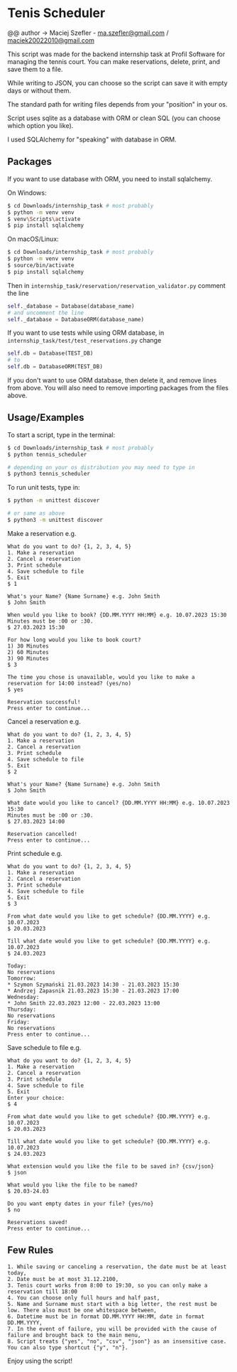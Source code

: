 
# Tenis Scheduler 

@@ author -> Maciej Szefler - ma.szefler@gmail.com / maciek20022010@gmail.com

This script was made for the backend internship task at Profil Software for managing the tennis court. You can make reservations, delete, print, and save them to a file.

While writing to JSON, you can choose so the script can save it with empty days or without them.

The standard path for writing files depends from your "position" in your os. 

Script uses sqlite as a database with ORM or clean SQL (you can choose which option you like).

I used SQLAlchemy for "speaking" with database in ORM.
## Packages
If you want to use database with ORM, you need to install sqlalchemy.

On Windows:

```bash
$ cd Downloads/internship_task # most probably
$ python -m venv venv
$ venv\Scripts\activate
$ pip install sqlalchemy

```

On macOS/Linux:

```bash
$ cd Downloads/internship_task # most probably
$ python -m venv venv
$ source/bin/activate
$ pip install sqlalchemy
```

Then in ```internship_task/reservation/reservation_validator.py```  comment the line 
```py
self._database = Database(database_name)
# and uncomment the line
self._database = DatabaseORM(database_name)
```

If you want to use tests while using ORM database, in ```internship_task/test/test_reservations.py``` change
```python
self.db = Database(TEST_DB)
# to 
self.db = DatabaseORM(TEST_DB)
```

If you don't want to use ORM database, then delete it, and remove lines from above. You will also need to remove importing packages from the files above.

## Usage/Examples

To start a script, type in the terminal:

```bash
$ cd Downloads/internship_task # most probably
$ python tennis_scheduler

# depending on your os distribution you may need to type in
$ python3 tennis_scheduler 
```

To run unit tests, type in:

```bash
$ python -m unittest discover  

# or same as above
$ python3 -m unittest discover
```

Make a reservation e.g.

```
What do you want to do? {1, 2, 3, 4, 5}
1. Make a reservation
2. Cancel a reservation
3. Print schedule
4. Save schedule to file
5. Exit
$ 1

What's your Name? {Name Surname} e.g. John Smith
$ John Smith

When would you like to book? {DD.MM.YYYY HH:MM} e.g. 10.07.2023 15:30
Minutes must be :00 or :30.
$ 27.03.2023 15:30

For how long would you like to book court?
1) 30 Minutes
2) 60 Minutes
3) 90 Minutes
$ 3

The time you chose is unavailable, would you like to make a reservation for 14:00 instead? (yes/no)
$ yes

Reservation successful!
Press enter to continue...
```

Cancel a reservation e.g.

```
What do you want to do? {1, 2, 3, 4, 5}
1. Make a reservation
2. Cancel a reservation
3. Print schedule
4. Save schedule to file
5. Exit
$ 2

What's your Name? {Name Surname} e.g. John Smith
$ John Smith

What date would you like to cancel? {DD.MM.YYYY HH:MM} e.g. 10.07.2023 15:30
Minutes must be :00 or :30.
$ 27.03.2023 14:00

Reservation cancelled!
Press enter to continue...
```

Print schedule e.g.

```
What do you want to do? {1, 2, 3, 4, 5}
1. Make a reservation
2. Cancel a reservation
3. Print schedule
4. Save schedule to file
5. Exit
$ 3

From what date would you like to get schedule? {DD.MM.YYYY} e.g. 10.07.2023
$ 20.03.2023

Till what date would you like to get schedule? {DD.MM.YYYY} e.g. 10.07.2023
$ 24.03.2023

Today:
No reservations
Tomorrow:
* Szymon Szymański 21.03.2023 14:30 - 21.03.2023 15:30
* Andrzej Zapasnik 21.03.2023 15:30 - 21.03.2023 17:00
Wednesday:
* John Smith 22.03.2023 12:00 - 22.03.2023 13:00
Thursday:
No reservations
Friday:
No reservations
Press enter to continue...
```

Save schedule to file e.g.

```
What do you want to do? {1, 2, 3, 4, 5}
1. Make a reservation
2. Cancel a reservation
3. Print schedule
4. Save schedule to file
5. Exit
Enter your choice:
$ 4

From what date would you like to get schedule? {DD.MM.YYYY} e.g. 10.07.2023
$ 20.03.2023

Till what date would you like to get schedule? {DD.MM.YYYY} e.g. 10.07.2023
$ 24.03.2023

What extension would you like the file to be saved in? {csv/json}
$ json

What would you like the file to be named?
$ 20.03-24.03

Do you want empty dates in your file? {yes/no}
$ no

Reservations saved!
Press enter to continue...
```


## Few Rules

    1. While saving or canceling a reservation, the date must be at least today,
    2. Date must be at most 31.12.2100,
    3. Tenis court works from 8:00 to 19:30, so you can only make a reservation till 18:00
    4. You can choose only full hours and half past,
    5. Name and Surname must start with a big letter, the rest must be low. There also must be one whitespace between,
    6. Datetime must be in format DD.MM.YYYY HH:MM, date in format DD.MM.YYYY,
    7. In the event of failure, you will be provided with the cause of failure and brought back to the main menu,
    8. Script treats {"yes", "no", "csv", "json"} as an insensitive case. You can also type shortcut {"y", "n"}.

Enjoy using the script!

